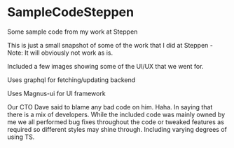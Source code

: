 # SampleCodeSteppen
Some sample code from my work at Steppen

This is just a small snapshot of some of the work that I did at Steppen - Note: It will obviously not work as is.

Included a few images showing some of the UI/UX that we went for.

Uses graphql for fetching/updating backend

Uses Magnus-ui for UI framework

Our CTO Dave said to blame any bad code on him. Haha. 
In saying that there is a mix of developers. While the included code was mainly owned by me we all performed bug fixes throughout the code or tweaked features as required so different styles may shine through. Including varying degrees of using TS.
